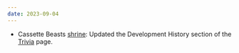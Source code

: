 ```yaml
---
date: 2023-09-04
---
```


* Cassette Beasts [shrine](/shrines/cassettebeasts/): Updated the Development History section of the [Trivia](/shrines/cassettebeasts/trivia) page.